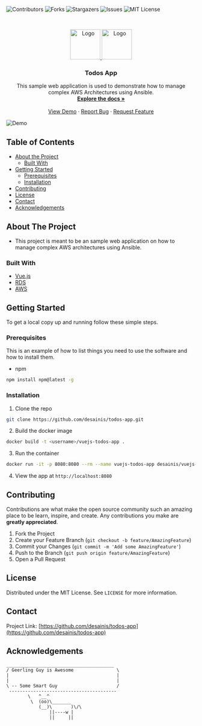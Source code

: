 ![Contributors](https://img.shields.io/github/contributors/desainis/todos-app)
![Forks](https://img.shields.io/github/forks/desainis/todos-app)
![Stargazers](https://img.shields.io/github/stars/desainis/todos-app)
![Issues](https://img.shields.io/github/issues/desainis/todos-app)
![MIT License](https://img.shields.io/github/license/desainis/todos-app)

<!-- PROJECT LOGO -->
<br />
<p align="center">
  <a href="https://github.com/desainis/todos-app">
    <img src="https://vuejs.org/images/logo.png" alt="Logo" width="80" height="80">
    <img src="https://www.ansible.com/hubfs/2016_Images/Assets/Ansible-Mark-Large-RGB-Mango.png?hsLang=en-us" alt="Logo" width="80" height="80">
  </a>

  <h3 align="center">Todos App</h3>

  <p align="center">
    This sample web application is used to demonstrate how to manage complex AWS Architectures using Ansible.
    <br />
    <a href="https://github.com/desainis/todos-app"><strong>Explore the docs »</strong></a>
    <br />
    <br />
    <a href="https://github.com/desainis/todos-app">View Demo</a>
    ·
    <a href="https://github.com/desainis/todos-app/issues">Report Bug</a>
    ·
    <a href="https://github.com/desainis/todos-app/issues">Request Feature</a>
  </p>
</p>

![Demo](./images/demo.gif)

<!-- TABLE OF CONTENTS -->

## Table of Contents

- [About the Project](#about-the-project)
  - [Built With](#built-with)
- [Getting Started](#getting-started)
  - [Prerequisites](#prerequisites)
  - [Installation](#installation)
- [Contributing](#contributing)
- [License](#license)
- [Contact](#contact)
- [Acknowledgements](#acknowledgements)

<!-- ABOUT THE PROJECT -->

## About The Project

- This project is meant to be an sample web application on how to manage complex AWS architectures using Ansible. 

### Built With

- [Vue.js](https://vuejs.org/)
- [RDS](https://www.postgresql.org/)
- [AWS](https://aws.amazon.com/)

<!-- GETTING STARTED -->

## Getting Started

To get a local copy up and running follow these simple steps.

### Prerequisites

This is an example of how to list things you need to use the software and how to install them.

- npm

```sh
npm install npm@latest -g
```

### Installation

1. Clone the repo

```sh
git clone https://github.com/desainis/todos-app.git
```

2. Build the docker image

```sh
docker build -t <username>/vuejs-todos-app .
```

3. Run the container

```sh
docker run -it -p 8080:8080 --rm --name vuejs-todos-app desainis/vuejs-todos-app
```

4. View the app at `http://localhost:8080`

<!-- CONTRIBUTING -->

## Contributing

Contributions are what make the open source community such an amazing place to be learn, inspire, and create. Any contributions you make are **greatly appreciated**.

1. Fork the Project
2. Create your Feature Branch (`git checkout -b feature/AmazingFeature`)
3. Commit your Changes (`git commit -m 'Add some AmazingFeature'`)
4. Push to the Branch (`git push origin feature/AmazingFeature`)
5. Open a Pull Request

<!-- LICENSE -->

## License

Distributed under the MIT License. See `LICENSE` for more information.

<!-- CONTACT -->

## Contact

Project Link: [https://github.com/desainis/todos-app](https://github.com/desainis/todos-app)

<!-- ACKNOWLEDGEMENTS -->

## Acknowledgements

```
________________________________________
/ Geerling Guy is Awesome                \
|                                        |
|                                        |
\ -- Some Smart Guy                      /
 ----------------------------------------
        \   ^__^
         \  (oo)\_______
            (__)\       )\/\
                ||----w |
                ||     ||
```